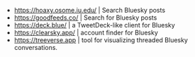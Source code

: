 - https://hoaxy.osome.iu.edu/ | Search Bluesky posts
- https://goodfeeds.co/ | Search for Bluesky posts
- https://deck.blue/ | a TweetDeck-like client for Bluesky
- https://clearsky.app/ | account finder for Bluesky
- https://treeverse.app | tool for visualizing threaded Bluesky conversations.
